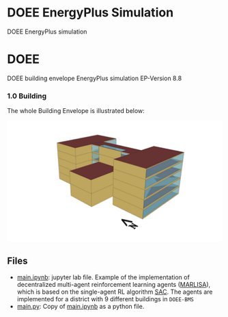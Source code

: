 # DOEE EnergyPlus Simulation
DOEE EnergyPlus simulation

# DOEE
DOEE building envelope EnergyPlus simulation 
EP-Version 8.8
### 1.0 Building

The whole Building Envelope is illustrated below:

![](https://github.com/DOEE-BMS/EnergyPlus/blob/main/assets/DOEE1.png)

## Files
- [main.ipynb](/main.ipynb): jupyter lab file. Example of the implementation of decentralized multi-agent reinforcement learning agents ([MARLISA](https://www.researchgate.net/publication/344502330_MARLISA_Multi-Agent_Reinforcement_Learning_with_Iterative_Sequential_Action_Selection_for_Load_Shaping_of_Grid-Interactive_Connected_Buildings)), which is based on the single-agent RL algorithm [SAC](https://arxiv.org/abs/1812.05905). The agents are implemented for a district with 9 different buildings in ```DOEE-BMS```
- [main.py](/main.py): Copy of [main.ipynb](/main.ipynb) as a python file.
